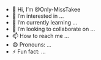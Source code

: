 - 👋 Hi, I’m @Only-MissTakee
- 👀 I’m interested in ...
- 🌱 I’m currently learning ...
- 💞️ I’m looking to collaborate on ...
- 📫 How to reach me ...
- 😄 Pronouns: ...
- ⚡ Fun fact: ...

<!---
Only-MissTakee/Only-MissTakee is a ✨ special ✨ repository because its `README.md` (this file) appears on your GitHub profile.
You can click the Preview link to take a look at your changes.
--->
